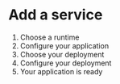 # Add a service

1. Choose a runtime
1. Configure your application
1. Choose your deployment
1. Configure your deployment
1. Your application is ready
